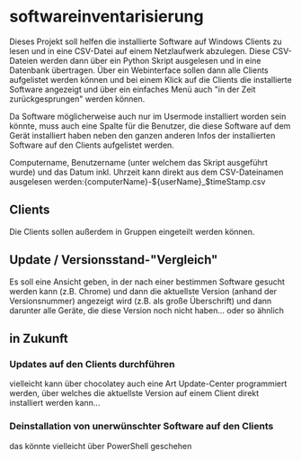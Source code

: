 # softwareinventarisierung

Dieses Projekt soll helfen die installierte Software auf Windows Clients zu lesen und in eine CSV-Datei auf einem Netzlaufwerk abzulegen. 
Diese CSV-Dateien werden dann über ein Python Skript ausgelesen und in eine Datenbank übertragen. 
Über ein Webinterface sollen dann alle Clients aufgelistet werden können und bei einem Klick auf die Clients die installierte Software angezeigt und über ein einfaches Menü auch "in der Zeit zurückgesprungen" werden können.

Da Software möglicherweise auch nur im Usermode installiert worden sein könnte, muss auch eine Spalte für die Benutzer, die diese Software auf dem Gerät installiert haben neben den ganzen anderen Infos der installierten Software auf den Clients aufgelistet werden.

Computername, Benutzername (unter welchem das Skript ausgeführt wurde) und das Datum inkl. Uhrzeit kann direkt aus dem CSV-Dateinamen ausgelesen werden:{computerName}_-_${userName}_$timeStamp.csv

## Clients
Die Clients sollen außerdem in Gruppen eingeteilt werden können.

## Update / Versionsstand-"Vergleich"
Es soll eine Ansicht geben, in der nach einer bestimmen Software gesucht werden kann (z.B. Chrome) und dann die aktuellste Version (anhand der Versionsnummer) angezeigt wird (z.B. als große Überschrift) und dann darunter alle Geräte, die diese Version noch nicht haben... oder so ähnlich


## in Zukunft
### Updates auf den Clients durchführen
vielleicht kann über chocolatey auch eine Art Update-Center programmiert werden, über welches die aktuellste Version auf einem Client direkt installiert werden kann...
### Deinstallation von unerwünschter Software auf den Clients
das könnte vielleicht über PowerShell geschehen